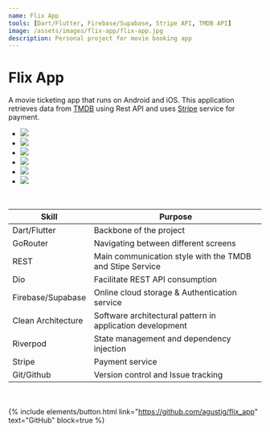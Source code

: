 ```yaml
---
name: Flix App
tools: [Dart/Flutter, Firebase/Supabase, Stripe API, TMDB API]
image: /assets/images/flix-app/flix-app.jpg
description: Personal project for movie booking app
---
```


# Flix App

A movie ticketing app that runs on Android and iOS. This application retrieves data from [TMDB](https://www.themoviedb.org/) using Rest API and uses [Stripe](https://stripe.com/jp) service for payment.
<br>

<ul class="images">
  <li><img src="/assets/images/flix-app/flix-app01.png" /></li>
  <li><img src="/assets/images/flix-app/flix-app02.png"  /></li>
  <li><img src="/assets/images/flix-app/flix-app03.png" /></li>
  <li><img src="/assets/images/flix-app/flix-app04.png" /></li>
 <li><img src="/assets/images/flix-app/flix-app05.png"  /></li>
  <li><img src="/assets/images/flix-app/flix-app06.png"  /></li>
</ul>
<br>

| **Skill**          | **Purpose**                                               |
| ------------------ | --------------------------------------------------------- |
| Dart/Flutter       | Backbone of the project                                   |
| GoRouter           | Navigating between different screens                      |
| REST               | Main communication style with the TMDB and Stipe Service  |
| Dio                | Facilitate REST API consumption                           |
| Firebase/Supabase  | Online cloud storage & Authentication service             |
| Clean Architecture | Software architectural pattern in application development |
| Riverpod           | State management and dependency injection                 |
| Stripe             | Payment service                                           |
| Git/Github         | Version control and Issue tracking                        |

<br><br>
{% include elements/button.html link="https://github.com/agustig/flix_app" text="GitHub" block=true %}
